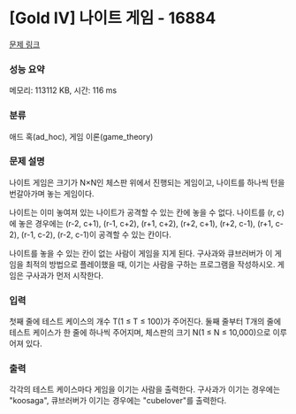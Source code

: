 # [Gold IV] 나이트 게임 - 16884 

[문제 링크](https://www.acmicpc.net/problem/16884) 

### 성능 요약

메모리: 113112 KB, 시간: 116 ms

### 분류

애드 혹(ad_hoc), 게임 이론(game_theory)

### 문제 설명

<p>나이트 게임은 크기가 N×N인 체스판 위에서 진행되는 게임이고, 나이트를 하나씩 턴을 번갈아가며 놓는 게임이다.</p>

<p>나이트는 이미 놓여져 있는 나이트가 공격할 수 있는 칸에 놓을 수 없다. 나이트를 (r, c)에 놓은 경우에는 (r-2, c+1), (r-1, c+2), (r+1, c+2), (r+2, c+1), (r+2, c-1), (r+1, c-2), (r-1, c-2), (r-2, c-1)이 공격할 수 있는 칸이다.</p>

<p>나이트를 놓을 수 있는 칸이 없는 사람이 게임을 지게 된다. 구사과와 큐브러버가 이 게임을 최적의 방법으로 플레이했을 때, 이기는 사람을 구하는 프로그램을 작성하시오. 게임은 구사과가 먼저 시작한다.</p>

### 입력 

 <p>첫째 줄에 테스트 케이스의 개수 T(1 ≤ T ≤ 100)가 주어진다. 둘째 줄부터 T개의 줄에 테스트 케이스가 한 줄에 하나씩 주어지며, 체스판의 크기 N(1 ≤ N ≤ 10,000)으로 이루어져 있다.</p>

### 출력 

 <p>각각의 테스트 케이스마다 게임을 이기는 사람을 출력한다. 구사과가 이기는 경우에는 "koosaga", 큐브러버가 이기는 경우에는 "cubelover"를 출력한다.</p>

